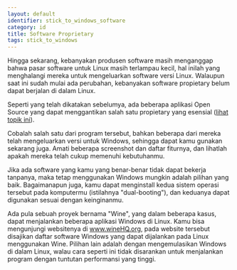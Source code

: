 ```yaml
---
layout: default
identifier: stick_to_windows_software
category: id
title: Software Proprietary
tags: stick_to_windows
---
```


Hingga sekarang, kebanyakan produsen software masih menganggap bahwa pasar software untuk Linux masih terlampau kecil, hal inilah yang 
menghalangi mereka untuk mengeluarkan software versi Linux. Walaupun saat ini sudah mulai ada perubahan, kebanyakan
software propietary belum dapat berjalan di dalam Linux.  

Seperti yang telah dikatakan sebelumya, ada beberapa aplikasi Open Source yang dapat menggantikan salah satu propietary yang esensial 
(<a href="/items/warez">lihat topik ini</a>). 

Cobalah salah satu dari program tersebut, bahkan beberapa dari mereka telah mengeluarkan versi untuk Windows, sehingga dapat kamu gunakan sekarang juga. Amati beberapa screenshot dan daftar fiturnya, dan lihatlah apakah mereka telah cukup memenuhi kebutuhanmu.

Jika ada software yang kamu yang benar-benar tidak dapat bekerja tanpanya, maka tetap menggunakan Windows mungkin adalah pilihan yang baik.
Bagaimanapun juga, kamu dapat menginstall kedua sistem operasi tersebut pada komputermu  (istilahnya "dual-booting"), dan keduanya dapat digunakan sesuai dengan keinginanmu.

Ada pula sebuah proyek bernama "Wine", yang dalam beberapa kasus, dapat menjalankan beberapa aplikasi Windows di Linux. Kamu bisa mengunjungi websitenya di <a href="http://www.winehq.org">www.wineHQ.org</a>, pada website tersebut disajikan daftar software Windows yang dapat dijalankan pada Linux menggunakan Wine. Pilihan lain adalah dengan mengemulasikan Windows di dalam Linux, walau cara seperti ini tidak disarankan untuk menjalankan program dengan tuntutan performansi yang tinggi. 


